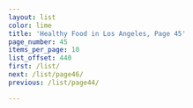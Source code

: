 ```yaml
---
layout: list
color: lime
title: 'Healthy Food in Los Angeles, Page 45'
page_number: 45
items_per_page: 10
list_offset: 440
first: /list/
next: /list/page46/
previous: /list/page44/

---
```


